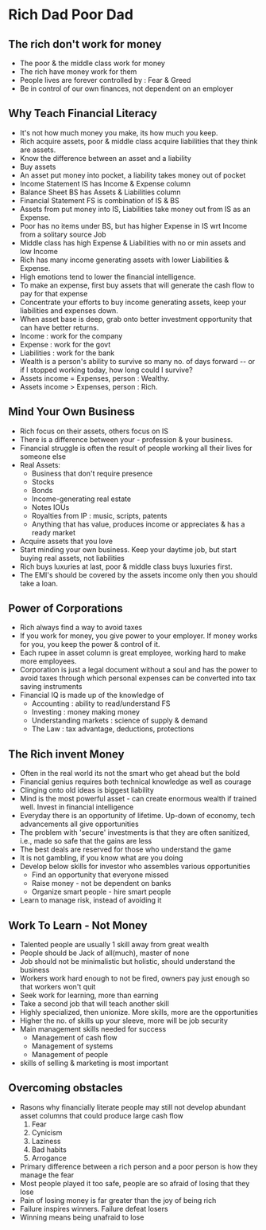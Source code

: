 # Rich Dad Poor Dad
## The rich don't work for money
* The poor & the middle class work for money
* The rich have money work for them
* People lives are forever controlled by : Fear & Greed
* Be in control of our own finances, not dependent on an employer


## Why Teach Financial Literacy
* It's not how much money you make, its how much you keep.
* Rich acquire assets, poor & middle class acquire liabilities that they think are assets.
* Know the difference between an asset and a liability
* Buy assets
* An asset put money into pocket, a liability takes money out of pocket
* Income Statement IS has Income & Expense column
* Balance Sheet BS has Assets & Liabilities column
* Financial Statement FS is combination of IS & BS
* Assets from put money into IS, Liabilities take money out from IS as an Expense.
* Poor has no items under BS, but has higher Expense in IS wrt Income from a solitary source Job
* Middle class has high Expense & Liabilities with no or min assets and low Income
* Rich has many income generating assets with lower Liabilities & Expense.
* High emotions tend to lower the financial intelligence.
* To make an expense, first buy assets that will generate the cash flow to pay for that expense
* Concentrate your efforts to buy income generating assets, keep your liabilities and expenses down.
* When asset base is deep, grab onto better investment opportunity that can have better returns.
* Income : work for the company
* Expense : work for the govt
* Liabilities : work for the bank
* Wealth is a person's ability to survive so many no. of days forward -- or if I stopped working today, how long could I survive?
* Assets income = Expenses, person : Wealthy.
* Assets income > Expenses, person : Rich.

## Mind Your Own Business
* Rich focus on their assets, others focus on IS
* There is a difference between your - profession & your business.
* Financial struggle is often the result of people working all their lives for someone else
* Real Assets:
  * Business that don't require presence
  * Stocks
  * Bonds
  * Income-generating real estate
  * Notes IOUs
  * Royalties from IP : music, scripts, patents
  * Anything that has value, produces income or appreciates & has a ready market
* Acquire assets that you love
* Start minding your own business. Keep your daytime job, but start buying real assets, not liabilities
* Rich buys luxuries at last, poor & middle class buys luxuries first.
* The EMI's should be covered by the assets income only then you should take a loan.

## Power of Corporations
* Rich always find a way to avoid taxes
* If you work for money, you give power to your employer. If money works for you, you keep the power & control of it.
* Each rupee in asset column is great employee, working hard to make more employees.
* Corporation is just a legal document without a soul and has the power to avoid taxes through which personal expenses can be converted into tax saving instruments
* Financial IQ is made up of the knowledge of
  * Accounting : ability to read/understand FS
  * Investing : money making money
  * Understanding markets : science of supply & demand
  * The Law : tax advantage, deductions, protections

## The Rich invent Money
* Often in the real world its not the smart who get ahead but the bold
* Financial genius requires both technical knowledge as well as courage
* Clinging onto old ideas is biggest liability
* Mind is the most powerful asset - can create enormous wealth if trained well. Invest in financial intelligence
* Everyday there is an opportunity of lifetime. Up-down of economy, tech advancements all give opportunities
* The problem with 'secure' investments is that they are often sanitized, i.e., made so safe that the gains are less
* The best deals are reserved for those who understand the game
* It is not gambling, if you know what are you doing
* Develop below skills for investor who assembles various opportunities
  * Find an opportunity that everyone missed
  * Raise money - not be dependent on banks
  * Organize smart people - hire smart people
* Learn to manage risk, instead of avoiding it

## Work To Learn - Not Money
* Talented people are usually 1 skill away from great wealth
* People should be Jack of all(much), master of none
* Job should not be minimalistic but holistic, should understand the business
* Workers work hard enough to not be fired, owners pay just enough so that workers won't quit
* Seek work for learning, more than earning
* Take a second job that will teach another skill
* Highly specialized, then unionize. More skills, more are the opportunities
* Higher the no. of skills up your sleeve, more will be job security
* Main management skills needed for success
  * Management of cash flow
  * Management of systems
  * Management of people
* skills of selling & marketing is most important

## Overcoming obstacles
* Rasons why financially literate people may still not develop abundant asset columns that could produce large cash flow
  1. Fear
  2. Cynicism
  3. Laziness
  4. Bad habits
  5. Arrogance
* Primary difference between a rich person and a poor person is how they manage the fear
* Most people played it too safe, people are so afraid of losing that they lose
* Pain of losing money is far greater than the joy of being rich
* Failure inspires winners. Failure defeat losers
* Winning means being unafraid to lose
